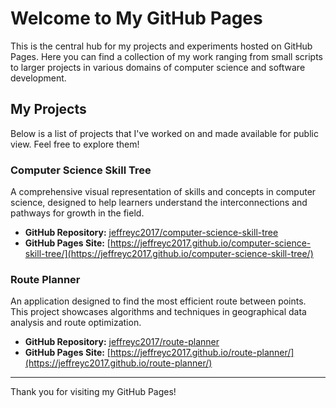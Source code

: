 # Welcome to My GitHub Pages

This is the central hub for my projects and experiments hosted on GitHub Pages. Here you can find a collection of my work ranging from small scripts to larger projects in various domains of computer science and software development.

## My Projects

Below is a list of projects that I've worked on and made available for public view. Feel free to explore them!

### Computer Science Skill Tree

A comprehensive visual representation of skills and concepts in computer science, designed to help learners understand the interconnections and pathways for growth in the field.

- **GitHub Repository:** [jeffreyc2017/computer-science-skill-tree](https://github.com/jeffreyc2017/computer-science-skill-tree)
- **GitHub Pages Site:** [https://jeffreyc2017.github.io/computer-science-skill-tree/](https://jeffreyc2017.github.io/computer-science-skill-tree/)

### Route Planner

An application designed to find the most efficient route between points. This project showcases algorithms and techniques in geographical data analysis and route optimization.

- **GitHub Repository:** [jeffreyc2017/route-planner](https://github.com/jeffreyc2017/route-planner)
- **GitHub Pages Site:** [https://jeffreyc2017.github.io/route-planner/](https://jeffreyc2017.github.io/route-planner/)

---

Thank you for visiting my GitHub Pages!